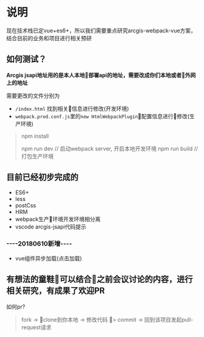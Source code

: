 # 说明

现在技术栈已定vue+es6+，所以我们需要重点研究arcgis-webpack-vue方案，结合目前的业务和项目进行相关预研

## 如何测试？

**Arcgis jsapi地址用的是本人本地部署api的地址，需要改成你们本地或者外网上的地址**

需要更改的文件分别为

* `/index.html` 找到相关信息进行修改(开发环境)
* `webpack.prod.conf.js`里的`new HtmlWebpackPlugin`配置信息进行修改(生产环境)

> npm install
> 
> npm run dev // 启动webpack server, 开启本地开发环境
> npm run build // 打包生产环境

## 目前已经初步完成的

* ES6+
* less
* postCss
* HRM
* webpack生产环境开发环境相分离
* vscode arcgis-jsapi代码提示

### ----20180610新增----

* vue组件异步加载(点击加载)

## 有想法的童鞋可以结合之前会议讨论的内容，进行相关研究，有成果了欢迎PR

如何pr?

> fork -> clone到你本地 ->  修改代码  > commit -> 回到该项目发起pull-request请求

